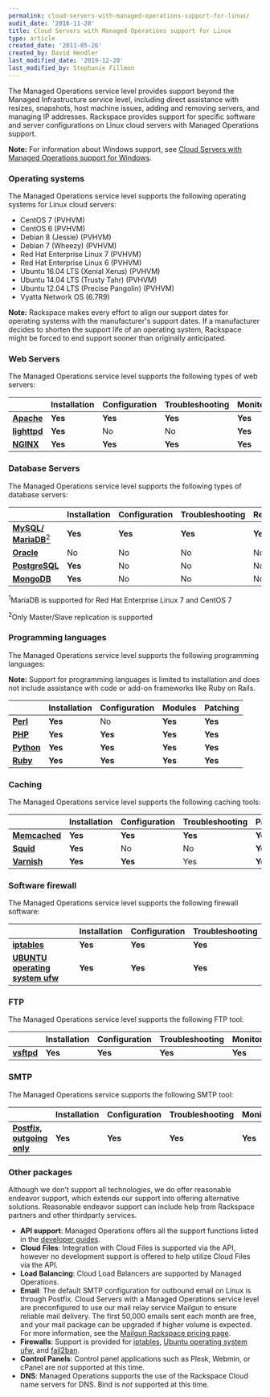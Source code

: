 ```yaml
---
permalink: cloud-servers-with-managed-operations-support-for-linux/
audit_date: '2016-11-28'
title: Cloud Servers with Managed Operations support for Linux
type: article
created_date: '2011-05-26'
created_by: David Hendler
last_modified_date: '2019-12-20'
last_modified_by: Stephanie Fillmon
---
```


The Managed Operations service level provides support beyond the Managed Infrastructure service level, including direct
assistance with resizes, snapshots, host machine issues, adding and removing servers, and managing IP addresses. Rackspace provides support for specific software and server configurations on Linux cloud
servers with Managed Operations support.

**Note:** For information about Windows support, see [Cloud Servers with Managed Operations support for Windows](/support/how-to/cloud-servers-with-managed-operations-support-for-windows).

### Operating systems

The Managed Operations service level supports the following operating systems for Linux cloud servers:

- CentOS 7 (PVHVM)
- CentOS 6 (PVHVM)
- Debian 8 (Jessie) (PVHVM)
- Debian 7 (Wheezy) (PVHVM)
- Red Hat Enterprise Linux 7 (PVHVM)
- Red Hat Enterprise Linux 6 (PVHVM)
- Ubuntu 16.04 LTS (Xenial Xerus) (PVHVM)
- Ubuntu 14.04 LTS (Trusty Tahr) (PVHVM)
- Ubuntu 12.04 LTS (Precise Pangolin) (PVHVM)
- Vyatta Network OS (6.7R9)

**Note:** Rackspace makes every effort to align our support dates for operating systems with the manufacturer's support dates. If a manufacturer decides to shorten the support life of an operating system, Rackspace might be forced to end support sooner than originally anticipated.

### Web Servers

The Managed Operations service level supports the following types of web servers:

|    | **Installation** | **Configuration** | **Troubleshooting** | **Monitoring** | **Patching** |
| --- | --- | --- | --- | --- | --- |
| [**Apache**](https://httpd.apache.org/) | **Yes** | **Yes** | **Yes** | **Yes** | **Yes** |
| [**lighttpd**](https://www.lighttpd.net) | **Yes** | No | No | **Yes** | **Yes** |
| [**NGINX**](https://nginx.net) | **Yes** | **Yes** | **Yes** | **Yes** | **Yes** |

### Database Servers

The Managed Operations service level supports the following types of database servers:

|    | **Installation** | **Configuration** | **Troubleshooting** | **Replication** | **Monitoring** | **Patching** | **Backup** |
| --- | --- | --- | --- | --- | --- | --- | --- |
| [**MySQL/**](https://www.mysql.com) [**MariaDB**<sup>2</sup>](https://mariadb.org) | **Yes** | **Yes** | **Yes** | **Yes** | **Yes** | **Yes** | **Yes** |
| [**Oracle**](https://www.oracle.com/us/products/database/index.html) | No | No | No | No | No | No | No |
| [**PostgreSQL**](https://postgresql.com) | **Yes** | No | No | No | **Yes** | No | No |
| [**MongoDB**](https://www.mongodb.org/) | **Yes** | No | No | No | No | No | No |

<sup>1</sup>MariaDB is supported for Red Hat Enterprise Linux 7 and CentOS 7

<sup>2</sup>Only Master/Slave replication is supported

### Programming languages

The Managed Operations service level supports the following programming languages:

**Note:** Support for programming languages is limited to installation and does not include assistance with code or add-on
frameworks like Ruby on Rails.

|   | **Installation** | **Configuration** | **Modules** | **Patching** |
| --- | --- | --- | --- | --- |
| [**Perl**](https://www.perl.org) | **Yes** | No | **Yes** | **Yes** |
| [**PHP**](https://www.php.net) | **Yes** | **Yes** | **Yes** | **Yes** |
| [**Python**](https://www.python.org) | **Yes** | **Yes** | **Yes** | **Yes** |
| [**Ruby**](https://www.ruby-lang.org) | **Yes** | **Yes** | **Yes** | **Yes** |


### Caching

The Managed Operations service level supports the following caching tools:

|    | **Installation** | **Configuration** | **Troubleshooting** | **Patching** |
| --- | --- | --- | --- | --- |
| [**Memcached**](https://memcached.org) | **Yes** | **Yes** | **Yes** | **Yes** |
| [**Squid**](https://squid-cache.org) | **Yes** | No | No | **Yes** |
| [**Varnish**](https://varnish-cache.org) | **Yes** | **Yes** | Yes | **Yes** |


### Software firewall

The Managed Operations service level supports the following firewall software:

|    | **Installation** | **Configuration** | **Troubleshooting** |
| --- | --- | --- | --- |
| [**iptables**](https://www.netfilter.org/projects/iptables/) | **Yes** | **Yes** | **Yes** |
| [**UBUNTU operating system ufw**](https://wiki.ubuntu.com/UncomplicatedFirewall) | **Yes** | **Yes** | **Yes** |


### FTP

The Managed Operations service level supports the following FTP tool:

|    | **Installation** | **Configuration** | **Troubleshooting** | **Monitoring** | **Patching** |
| --- | --- | --- | --- | --- | --- |
| [**vsftpd**](https://security.appspot.com/vsftpd.html) | **Yes** | **Yes** | **Yes** | **Yes** | **Yes** |


### SMTP

The Managed Operations service supports the following SMTP tool:

|    | **Installation** | **Configuration** | **Troubleshooting** | **Monitoring** | **Patching** |
| --- | --- | --- | --- | --- | --- |
| [**Postfix, outgoing only**](https://www.postfix.org/) | **Yes** | **Yes** | **Yes** | **Yes** | **Yes** |


### Other packages

Although we don’t support all technologies, we do offer reasonable endeavor support, which extends our support into
offering alternative solutions. Reasonable endeavor support can include help from Rackspace partners and other thirdparty
services.

-  **API support**:  Managed Operations offers all the support functions listed in the [developer guides](https://docs.rackspace.com/docs/).
-  **Cloud Files**:  Integration with Cloud Files is supported via the API, however no development support is offered to help utilize Cloud Files via the API.
-  **Load Balancing**: Cloud Load Balancers are supported by Managed Operations.
-  **Email**:  The default SMTP configuration for outbound email on Linux is through Postfix.  Cloud Servers with a Managed Operations service level are preconfigured to use our mail relay service Mailgun to ensure reliable mail delivery.  The first 50,000 emails sent each month are free, and your mail package can be upgraded if higher volume is expected. For more information, see the [Mailgun Rackspace pricing page](https://www.mailgun.com/rackspace).
-  **Firewalls**: Support is provided for  [iptables](https://www.netfilter.org/),  [Ubuntu operating system ufw](https://help.ubuntu.com/community/UFW), and  [fail2ban](https://www.fail2ban.org/wiki/index.php/Main_Page).
-  **Control Panels**: Control panel applications such as Plesk, Webmin, or cPanel are  *not* supported at this time.
-  **DNS**: Managed Operations supports the use of the Rackspace Cloud name servers for DNS.  Bind is *not* supported at this time.
